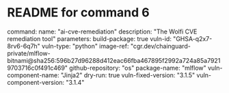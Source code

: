 # README for command 6
command:
name: "ai-cve-remediation"
description: "The Wolfi CVE remediation tool"
parameters:
build-package: true
vuln-id: "GHSA-q2x7-8rv6-6q7h"
vuln-type: "python"
image-ref: "cgr.dev/chainguard-private/mlflow-bitnami@sha256:596b27d96288d412eac66fba467895f2992a724a85a79219703716c0f491c469"
github-repository: "os"
package-name: "mlflow"
vuln-component-name: "Jinja2"
dry-run: true
vuln-fixed-version: "3.1.5"
vuln-component-version: "3.1.4"